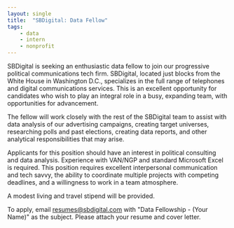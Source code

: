 ```yaml
---
layout: single
title:  "SBDigital: Data Fellow"
tags: 
    - data
    - intern
    - nonprofit
---
```


SBDigital is seeking an enthusiastic data fellow to join our progressive political communications tech firm. SBDigital, located just blocks from the White House in Washington D.C., specializes in the full range of telephones and digital communications services. This is an excellent opportunity for candidates who wish to play an integral role in a busy, expanding team, with opportunities for advancement.

The fellow will work closely with the rest of the SBDigital team to assist with data analysis of our advertising campaigns, creating target universes, researching polls and past elections, creating data reports, and other analytical responsibilities that may arise. 

Applicants for this position should have an interest in political consulting and data analysis. Experience with VAN/NGP and standard Microsoft Excel is required. This position requires excellent interpersonal communication and tech savvy, the ability to coordinate multiple projects with competing deadlines, and a willingness to work in a team atmosphere.

A modest living and travel stipend will be provided.

To apply, email resumes@sbdigital.com with "Data Fellowship - (Your Name)" as the subject. Please attach your resume and cover letter.
